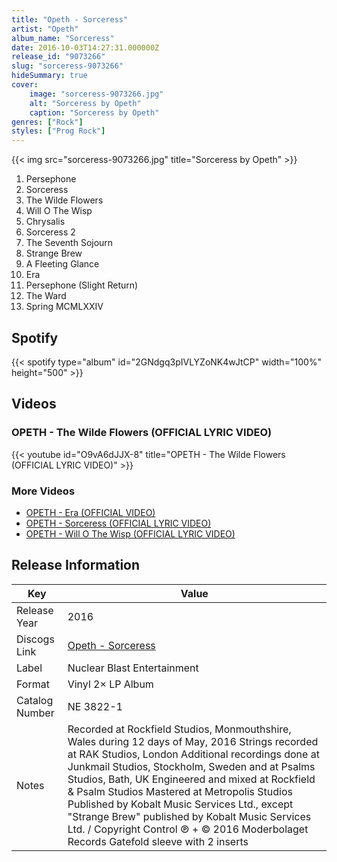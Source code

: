 ```yaml
---
title: "Opeth - Sorceress"
artist: "Opeth"
album_name: "Sorceress"
date: 2016-10-03T14:27:31.000000Z
release_id: "9073266"
slug: "sorceress-9073266"
hideSummary: true
cover:
    image: "sorceress-9073266.jpg"
    alt: "Sorceress by Opeth"
    caption: "Sorceress by Opeth"
genres: ["Rock"]
styles: ["Prog Rock"]
---
```


{{< img src="sorceress-9073266.jpg" title="Sorceress by Opeth" >}}

<!-- section break -->

1. Persephone
2. Sorceress
3. The Wilde Flowers
4. Will O The Wisp
5. Chrysalis
6. Sorceress 2
7. The Seventh Sojourn
8. Strange Brew
9. A Fleeting Glance
10. Era
11. Persephone (Slight Return)
12. The Ward
13. Spring MCMLXXIV

<!-- section break -->


## Spotify
{{< spotify type="album" id="2GNdgq3pIVLYZoNK4wJtCP" width="100%" height="500" >}}



## Videos
### OPETH - The Wilde Flowers (OFFICIAL LYRIC VIDEO)
{{< youtube id="O9vA6dJJX-8" title="OPETH - The Wilde Flowers (OFFICIAL LYRIC VIDEO)" >}}<br>

### More Videos

- [OPETH - Era (OFFICIAL VIDEO)](https://www.youtube.com/watch?v=98wXIjkO4i0)
- [OPETH - Sorceress (OFFICIAL LYRIC VIDEO)](https://www.youtube.com/watch?v=LhqijfqecvA)
- [OPETH - Will O The Wisp (OFFICIAL LYRIC VIDEO)](https://www.youtube.com/watch?v=Kfpnwk-DXrA)


## Release Information
|  Key           | Value                                                |
| ---------------| ---------------------------------------------------- |
| Release Year   | 2016                                   |
| Discogs Link   | [Opeth - Sorceress](https://www.discogs.com/release/9073266-Opeth-Sorceress) |
| Label          | Nuclear Blast Entertainment |
| Format         | Vinyl 2× LP Album |
| Catalog Number | NE 3822-1 |
| Notes | Recorded at Rockfield Studios, Monmouthshire, Wales during 12 days of May, 2016 Strings recorded at RAK Studios, London Additional recordings done at Junkmail Studios, Stockholm, Sweden and at Psalms Studios, Bath, UK  Engineered and mixed at Rockfield & Psalm Studios Mastered at Metropolis Studios  Published by Kobalt Music Services Ltd., except "Strange Brew" published by Kobalt Music Services Ltd. / Copyright Control  ℗ + © 2016 Moderbolaget Records  Gatefold sleeve with 2 inserts |